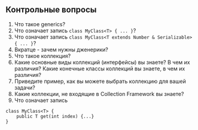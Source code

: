 ## Контрольные вопросы
1. Что такое generics? 
1. Что означает запись `class MyClass<T> { ... }`?
1. Что означает запись `class MyClass<T extends Number & Serializable> { ... }`?
1. Вкратце - зачем нужны дженерики?
1. Что такое коллекция?
1. Какие основные виды коллекций (интерфейсы) вы знаете? В чем их различия? Какие конечные классы коллекций вы знаете, в чем их различия?
1. Приведите пример, как вы можете выбрать коллекцию для вашей задачи?
1. Какие коллекции, не входящие в Collection Framework вы знаете?
1. Что означает запись 
```
class MyClass<T> { 
    public T get(int index) {...} 
}
```
